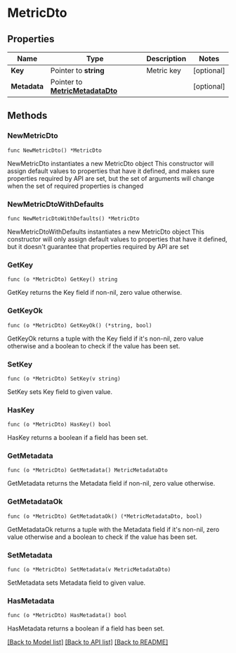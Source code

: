 # MetricDto

## Properties

Name | Type | Description | Notes
------------ | ------------- | ------------- | -------------
**Key** | Pointer to **string** | Metric key | [optional] 
**Metadata** | Pointer to [**MetricMetadataDto**](MetricMetadataDto.md) |  | [optional] 

## Methods

### NewMetricDto

`func NewMetricDto() *MetricDto`

NewMetricDto instantiates a new MetricDto object
This constructor will assign default values to properties that have it defined,
and makes sure properties required by API are set, but the set of arguments
will change when the set of required properties is changed

### NewMetricDtoWithDefaults

`func NewMetricDtoWithDefaults() *MetricDto`

NewMetricDtoWithDefaults instantiates a new MetricDto object
This constructor will only assign default values to properties that have it defined,
but it doesn't guarantee that properties required by API are set

### GetKey

`func (o *MetricDto) GetKey() string`

GetKey returns the Key field if non-nil, zero value otherwise.

### GetKeyOk

`func (o *MetricDto) GetKeyOk() (*string, bool)`

GetKeyOk returns a tuple with the Key field if it's non-nil, zero value otherwise
and a boolean to check if the value has been set.

### SetKey

`func (o *MetricDto) SetKey(v string)`

SetKey sets Key field to given value.

### HasKey

`func (o *MetricDto) HasKey() bool`

HasKey returns a boolean if a field has been set.

### GetMetadata

`func (o *MetricDto) GetMetadata() MetricMetadataDto`

GetMetadata returns the Metadata field if non-nil, zero value otherwise.

### GetMetadataOk

`func (o *MetricDto) GetMetadataOk() (*MetricMetadataDto, bool)`

GetMetadataOk returns a tuple with the Metadata field if it's non-nil, zero value otherwise
and a boolean to check if the value has been set.

### SetMetadata

`func (o *MetricDto) SetMetadata(v MetricMetadataDto)`

SetMetadata sets Metadata field to given value.

### HasMetadata

`func (o *MetricDto) HasMetadata() bool`

HasMetadata returns a boolean if a field has been set.


[[Back to Model list]](../README.md#documentation-for-models) [[Back to API list]](../README.md#documentation-for-api-endpoints) [[Back to README]](../README.md)


